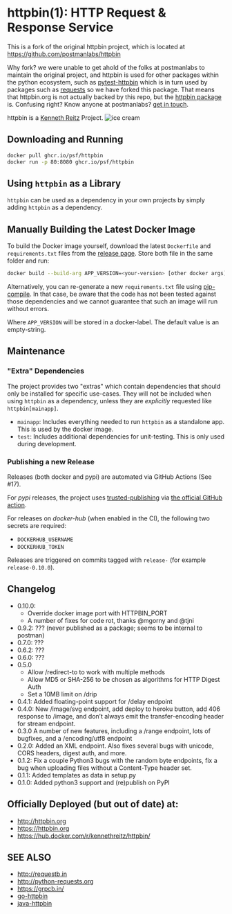 # httpbin(1): HTTP Request & Response Service

This is a fork of the original httpbin project, which is located at https://github.com/postmanlabs/httpbin

Why fork?  we were unable to get ahold of the folks at postmanlabs to maintain the original project, and httpbin is used for other packages within the python ecosystem, such as [pytest-httpbin](https://pypi.org/project/pytest-httpbin/) which is in turn used by packages such as [requests](https://github.com/psf/requests/blob/main/requirements-dev.txt#L4) so we have forked this package.  That means that httpbin.org is not actually backed by this repo, but the [httpbin package](https://pypi.org/project/httpbin/) is.  Confusing right?  Know anyone at postmanlabs?  [get in touch](mailto:me@kevinmccarthy.org).

httpbin is a [Kenneth Reitz](http://kennethreitz.org/) Project.
![ice cream](http://farm1.staticflickr.com/572/32514669683_4daf2ab7bc_k_d.jpg)

## Downloading and Running

```sh
docker pull ghcr.io/psf/httpbin
docker run -p 80:8080 ghcr.io/psf/httpbin
```

## Using `httpbin` as a Library

`httpbin` can be used as a dependency in your own projects by simply adding
`httpbin` as a dependency.

## Manually Building the Latest Docker Image

To build the Docker image yourself, download the latest `Dockerfile` and
`requirements.txt` files from the [release page][release-page]. Store both file
in the same folder and run:

```sh
docker build --build-arg APP_VERSION=<your-version> [other docker args] .
```

Alternatively, you can re-generate a new `requirements.txt` file using
[pip-compile][pip-compile]. In that case, be aware that the code has not been
tested against those dependencies and we cannot guarantee that such an image
will run without errors.

Where `APP_VERSION` will be stored in a docker-label. The default value is an
empty-string.

[release-page]: https://github.com/psf/httpbin/releases
[pip-compile]: https://pip-tools.readthedocs.io/en/latest/

## Maintenance

### "Extra" Dependencies

The project provides two "extras" which contain dependencies that should only
be installed for specific use-cases. They will not be included when using
`httpbin` as a dependency, unless they are *explicitly* requested like
`httpbin[mainapp]`.

* `mainapp`: Includes everything needed to run `httpbin` as a standalone app.
  This is used by the docker image.
* `test`: Includes additional dependencies for unit-testing. This is only used
  during development.

### Publishing a new Release

Releases (both docker and pypi) are automated via GitHub Actions (See #17).

For *pypi* releases, the project uses [trusted-publishing][tp] via [the official
GitHub action][pypi-action].

For releases on *docker-hub* (when enabled in the CI), the following two
secrets are required:

* `DOCKERHUB_USERNAME`
* `DOCKERHUB_TOKEN`

Releases are triggered on commits tagged with `release-` (for example
`release-0.10.0`).

[tp]: https://docs.pypi.org/trusted-publishers/
[pypi-action]: https://github.com/pypa/gh-action-pypi-publish


## Changelog
* 0.10.0:
  - Override docker image port with HTTPBIN_PORT
  - A number of fixes for code rot, thanks @mgorny and @tjni
* 0.9.2: ??? (never published as a package; seems to be internal to postman)
* 0.7.0: ???
* 0.6.2: ???
* 0.6.0: ???
* 0.5.0
  - Allow /redirect-to to work with multiple methods
  - Allow MD5 or SHA-256 to be chosen as algorithms for HTTP Digest Auth
  - Set a 10MB limit on /drip
* 0.4.1: Added floating-point support for /delay endpoint
* 0.4.0: New /image/svg endpoint, add deploy to heroku button, add 406 response to /image, and don’t always emit the transfer-encoding header for stream endpoint.
* 0.3.0 A number of new features, including a /range endpoint, lots of bugfixes, and a /encoding/utf8 endpoint
* 0.2.0: Added an XML endpoint.  Also fixes several bugs with unicode, CORS headers, digest auth, and more.
* 0.1.2: Fix a couple Python3 bugs with the random byte endpoints, fix a bug when uploading files without a Content-Type header set.
* 0.1.1: Added templates as data in setup.py
* 0.1.0: Added python3 support and (re)publish on PyPI

## Officially Deployed (but out of date) at:

- http://httpbin.org
- https://httpbin.org
- https://hub.docker.com/r/kennethreitz/httpbin/


## SEE ALSO

- http://requestb.in
- http://python-requests.org
- https://grpcb.in/
- [go-httpbin](https://github.com/ahmetb/go-httpbin)
- [java-httpbin](https://github.com/gaul/java-httpbin)

